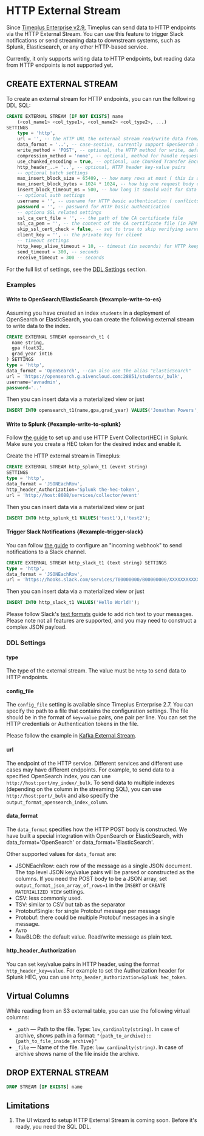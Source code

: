 # HTTP External Stream

Since [Timeplus Enterprise v2.9](/enterprise-v2.9), Timeplus can send data to HTTP endpoints via the HTTP External Stream. You can use this feature to trigger Slack notifications or send streaming data to downstream systems, such as Splunk, Elasticsearch, or any other HTTP-based service.

Currently, it only supports writing data to HTTP endpoints, but reading data from HTTP endpoints is not supported yet.

## CREATE EXTERNAL STREAM

To create an external stream for HTTP endpoints, you can run the following DDL SQL:

```sql
CREATE EXTERNAL STREAM [IF NOT EXISTS] name
    (<col_name1> <col_type1>, <col_name2> <col_type2>, ...)
SETTINGS
    type = 'http',
    url = '', -- the HTTP URL the external stream read/write data from/to
    data_format = '..', -- case-sentive, currently support OpenSearch and ElasticSearch
    write_method = 'POST', -- optional, the HTTP method for write, default to POST
    compression_method = 'none', -- optional, method for handle request/response body
    use_chunked_encoding = true, -- optional, use Chunked Transfer Encoding for sending data
    http_header_..= '..', -- optional, HTTP header key-value pairs
    -- optional batch settings
    max_insert_block_size = 65409, -- how many rows at most ( this is a threshold value, not a precise value ) can be written into one single request
    max_insert_block_bytes = 1024 * 1024, -- how big one request body can be ( this is a threshold value, not a precise value )
    insert_block_timeout_ms = 500, -- how long it should wait for data for a request, i.e. how frequently it sends data
    -- optional auth settings
    username = '', -- usename for HTTP basic authentication ( conflicts with http_header_Authorization )
    password = '', -- password for HTTP basic authentication
    -- optiona SSL related settings
    ssl_ca_cert_file = '', -- the path of the CA certificate file
    ssl_ca_pem = '', -- the content of the CA certificate file (in PEM format), conflicts with ssl_ca_cert_file
    skip_ssl_cert_check = false, -- set to true to skip verifying server's certificate
    client_key = '', -- the private key for client
    -- timeout settings
    http_keep_alive_timeout = 10, -- timeout (in seconds) for HTTP keep-alive connection
    send_timeout = 300, -- seconds
    receive_timeout = 300 -- seconds
```
For the full list of settings, see the [DDL Settings](#ddl-settings) section.

### Examples

#### Write to OpenSearch/ElasticSearch {#example-write-to-es}
Assuming you have created an index `students` in a deployment of OpenSearch or ElasticSearch, you can create the following external stream to write data to the index.

```sql
CREATE EXTERNAL STREAM opensearch_t1 (
  name string,
  gpa float32,
  grad_year int16
) SETTINGS
type = 'http',
data_format = 'OpenSearch', --can also use the alias "ElasticSearch"
url = 'https://opensearch.g.aivencloud.com:28851/students/_bulk',
username='avnadmin',
password='..'
```

Then you can insert data via a materialized view or just
```sql
INSERT INTO opensearch_t1(name,gpa,grad_year) VALUES('Jonathan Powers',3.85,2025);
```

#### Write to Splunk {#example-write-to-splunk}
Follow [the guide](https://docs.splunk.com/Documentation/Splunk/9.4.1/Data/UsetheHTTPEventCollector) to set up and use HTTP Event Collector(HEC) in Splunk. Make sure you create a HEC token for the desired index and enable it.

Create the HTTP external stream in Timeplus:
```sql
CREATE EXTERNAL STREAM http_splunk_t1 (event string)
SETTINGS
type = 'http',
data_format = 'JSONEachRow',
http_header_Authorization='Splunk the-hec-token',
url = 'http://host:8088/services/collector/event'
```

Then you can insert data via a materialized view or just
```sql
INSERT INTO http_splunk_t1 VALUES('test1'),('test2');
```

#### Trigger Slack Notifications {#example-trigger-slack}

You can follow [the guide](https://api.slack.com/messaging/webhooks) to configure an "incoming webhook" to send notifications to a Slack channel.

```sql
CREATE EXTERNAL STREAM http_slack_t1 (text string) SETTINGS
type = 'http',
data_format = 'JSONEachRow',
url = 'https://hooks.slack.com/services/T00000000/B00000000/XXXXXXXXXXXXXXXXXXXXXXXX'
```

Then you can insert data via a materialized view or just
```sql
INSERT INTO http_slack_t1 VALUES('Hello World!');
```

Please follow Slack's [text formats](https://api.slack.com/reference/surfaces/formatting) guide to add rich text to your messages. Please note not all features are supported, and you may need to construct a complex JSON payload.

### DDL Settings

#### type
The type of the external stream. The value must be `http` to send data to HTTP endpoints.

#### config_file
The `config_file` setting is available since Timeplus Enterprise 2.7. You can specify the path to a file that contains the configuration settings. The file should be in the format of `key=value` pairs, one pair per line. You can set the HTTP credentials or Authentication tokens in the file.

Please follow the example in [Kafka External Stream](/proton-kafka#config_file).

#### url
The endpoint of the HTTP service. Different services and different use cases may have different endpoints. For example, to send data to a specified OpenSearch index, you can use `http://host:port/my_index/_bulk`. To send data to multiple indexes (depending on the column in the streaming SQL), you can use `http://host:port/_bulk` and also specify the `output_format_opensearch_index_column`.

#### data_format
The `data_format` specifies how the HTTP POST body is constructed. We have built a special integration with OpenSearch or ElasticSearch, with data_format='OpenSearch' or data_format='ElasticSearch'.

Other supported values for `data_format` are:

- JSONEachRow: each row of the message as a single JSON document. The top level JSON key/value pairs will be parsed or constructed as the columns. If you need the POST body to be a JSON array, set `output_format_json_array_of_rows=1` in the `INSERT` or `CREATE MATERIALIZED VIEW` settings.
- CSV: less commonly used.
- TSV: similar to CSV but tab as the separator
- ProtobufSingle: for single Protobuf message per message
- Protobuf: there could be multiple Protobuf messages in a single message.
- Avro
- RawBLOB: the default value. Read/write message as plain text.

#### http_header_Authorization
You can set key/value pairs in HTTP header, using the format `http_header_key=value`. For example to set the Authorization header for Splunk HEC, you can use `http_header_Authorization=Splunk hec_token`.

## Virtual Columns
While reading from an S3 external table, you can use the following virtual columns:
* `_path` — Path to the file. Type: `low_cardinalty(string)`. In case of archive, shows path in a format: `"{path_to_archive}::{path_to_file_inside_archive}"`
* `_file` — Name of the file. Type: `low_cardinalty(string)`. In case of archive shows name of the file inside the archive.

## DROP EXTERNAL STREAM

```sql
DROP STREAM [IF EXISTS] name
```

## Limitations

1. The UI wizard to setup HTTP External Stream is coming soon. Before it's ready, you need the SQL DDL.
